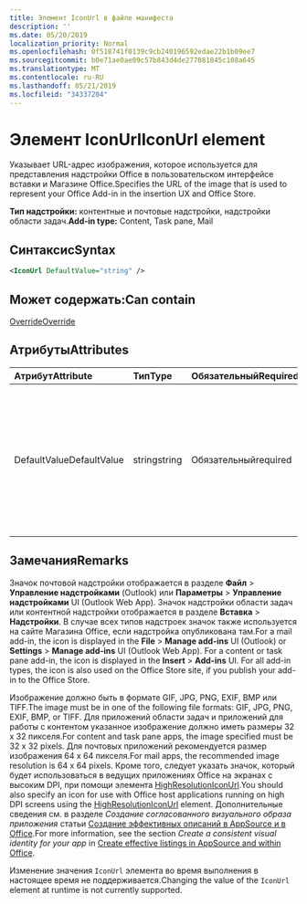 ```yaml
---
title: Элемент IconUrl в файле манифеста
description: ''
ms.date: 05/20/2019
localization_priority: Normal
ms.openlocfilehash: 0f518741f0139c9cb240196592edae22b1b09ee7
ms.sourcegitcommit: b0e71ae0ae09c57b843d4de277081845c108a645
ms.translationtype: MT
ms.contentlocale: ru-RU
ms.lasthandoff: 05/21/2019
ms.locfileid: "34337204"
---
```

# <a name="iconurl-element"></a><span data-ttu-id="fa8a5-102">Элемент IconUrl</span><span class="sxs-lookup"><span data-stu-id="fa8a5-102">IconUrl element</span></span>

<span data-ttu-id="fa8a5-103">Указывает URL-адрес изображения, которое используется для представления надстройки Office в пользовательском интерфейсе вставки и Магазине Office.</span><span class="sxs-lookup"><span data-stu-id="fa8a5-103">Specifies the URL of the image that is used to represent your Office Add-in in the insertion UX and Office Store.</span></span>

<span data-ttu-id="fa8a5-104">**Тип надстройки:** контентные и почтовые надстройки, надстройки области задач.</span><span class="sxs-lookup"><span data-stu-id="fa8a5-104">**Add-in type:** Content, Task pane, Mail</span></span>

## <a name="syntax"></a><span data-ttu-id="fa8a5-105">Синтаксис</span><span class="sxs-lookup"><span data-stu-id="fa8a5-105">Syntax</span></span>

```XML
<IconUrl DefaultValue="string" />
```

## <a name="can-contain"></a><span data-ttu-id="fa8a5-106">Может содержать:</span><span class="sxs-lookup"><span data-stu-id="fa8a5-106">Can contain</span></span>

[<span data-ttu-id="fa8a5-107">Override</span><span class="sxs-lookup"><span data-stu-id="fa8a5-107">Override</span></span>](override.md)

## <a name="attributes"></a><span data-ttu-id="fa8a5-108">Атрибуты</span><span class="sxs-lookup"><span data-stu-id="fa8a5-108">Attributes</span></span>

|<span data-ttu-id="fa8a5-109">**Атрибут**</span><span class="sxs-lookup"><span data-stu-id="fa8a5-109">**Attribute**</span></span>|<span data-ttu-id="fa8a5-110">**Тип**</span><span class="sxs-lookup"><span data-stu-id="fa8a5-110">**Type**</span></span>|<span data-ttu-id="fa8a5-111">**Обязательный**</span><span class="sxs-lookup"><span data-stu-id="fa8a5-111">**Required**</span></span>|<span data-ttu-id="fa8a5-112">**Описание**</span><span class="sxs-lookup"><span data-stu-id="fa8a5-112">**Description**</span></span>|
|:-----|:-----|:-----|:-----|
|<span data-ttu-id="fa8a5-113">DefaultValue</span><span class="sxs-lookup"><span data-stu-id="fa8a5-113">DefaultValue</span></span>|<span data-ttu-id="fa8a5-114">string</span><span class="sxs-lookup"><span data-stu-id="fa8a5-114">string</span></span>|<span data-ttu-id="fa8a5-115">Обязательный</span><span class="sxs-lookup"><span data-stu-id="fa8a5-115">required</span></span>|<span data-ttu-id="fa8a5-116">Задает значение по умолчанию для этого параметра, представленное для языкового стандарта, который указан с помощью элемента [DefaultLocale](defaultlocale.md).</span><span class="sxs-lookup"><span data-stu-id="fa8a5-116">Specifies the default value for this setting, expressed for the locale specified in the [DefaultLocale](defaultlocale.md) element.</span></span>|

## <a name="remarks"></a><span data-ttu-id="fa8a5-117">Замечания</span><span class="sxs-lookup"><span data-stu-id="fa8a5-117">Remarks</span></span>

<span data-ttu-id="fa8a5-p101">Значок почтовой надстройки отображается в разделе **Файл**  >  **Управление надстройками** (Outlook) или **Параметры**  >  **Управление надстройками** UI (Outlook Web App). Значок надстройки области задач или контентной надстройки отображается в разделе **Вставка**  >  **Надстройки**. В случае всех типов надстроек значок также используется на сайте Магазина Office, если надстройка опубликована там.</span><span class="sxs-lookup"><span data-stu-id="fa8a5-p101">For a mail add-in, the icon is displayed in the  **File** > **Manage add-ins** UI (Outlook) or **Settings** > **Manage add-ins** UI (Outlook Web App). For a content or task pane add-in, the icon is displayed in the **Insert** > **Add-ins** UI. For all add-in types, the icon is also used on the Office Store site, if you publish your add-in to the Office Store.</span></span>

<span data-ttu-id="fa8a5-121">Изображение должно быть в формате GIF, JPG, PNG, EXIF, BMP или TIFF.</span><span class="sxs-lookup"><span data-stu-id="fa8a5-121">The image must be in one of the following file formats: GIF, JPG, PNG, EXIF, BMP, or TIFF.</span></span> <span data-ttu-id="fa8a5-122">Для приложений области задач и приложений для работы с контентом указанное изображение должно иметь размеры 32 х 32 пикселя.</span><span class="sxs-lookup"><span data-stu-id="fa8a5-122">For content and task pane apps, the image specified must be 32 x 32 pixels.</span></span> <span data-ttu-id="fa8a5-123">Для почтовых приложений рекомендуется размер изображения 64 х 64 пикселя.</span><span class="sxs-lookup"><span data-stu-id="fa8a5-123">For mail apps, the recommended image resolution is 64 x 64 pixels.</span></span> <span data-ttu-id="fa8a5-124">Кроме того, следует указать значок, который будет использоваться в ведущих приложениях Office на экранах c высоким DPI, при помощи элемента [HighResolutionIconUrl](highresolutioniconurl.md).</span><span class="sxs-lookup"><span data-stu-id="fa8a5-124">You should also specify an icon for use with Office host applications running on high DPI screens using the [HighResolutionIconUrl](highresolutioniconurl.md) element.</span></span> <span data-ttu-id="fa8a5-125">Дополнительные сведения см. в разделе _Создание согласованного визуального образа приложения_ статьи [Создание эффективных описаний в AppSource и в Office](/office/dev/store/create-effective-office-store-listings#create-a-consistent-visual-identity).</span><span class="sxs-lookup"><span data-stu-id="fa8a5-125">For more information, see the section _Create a consistent visual identity for your app_ in [Create effective listings in AppSource and within Office](/office/dev/store/create-effective-office-store-listings#create-a-consistent-visual-identity).</span></span>

<span data-ttu-id="fa8a5-126">Изменение значения `IconUrl` элемента во время выполнения в настоящее время не поддерживается.</span><span class="sxs-lookup"><span data-stu-id="fa8a5-126">Changing the value of the `IconUrl` element at runtime is not currently supported.</span></span>
